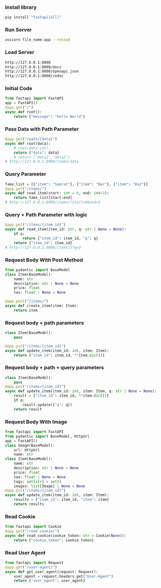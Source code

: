 ### Install library
```bash
pip install "fastapi[all]"
```
### Run Server
```bash
uvicorn file_name:app --reload
```
### Load Server
```bash
http://127.0.0.1:8000
http://127.0.0.1:8000/docs
http://127.0.0.1:8000/openapi.json
http://127.0.0.1:8000/redoc
```
### Initial Code
```py
from fastapi import FastAPI
app = FastAPI()
@app.get("/")
async def root():
    return {"message": "Hello World"}
```
### Pass Data with Path Parameter
```py
@app.get("/path/{data}")
async def root(data):
    # root(data:int)
    return {"data": data}
    # return ['data1','data2']
# http://127.0.0.1:8000/items/data
```

### Query Parameter
```py
fake_list = [{"item": "Samrat"}, {"item": "Bar"}, {"item": "Baz"}]
@app.get("/items/")
async def read_item(start: int = 0, end: int=3):
    return fake_list[start:end]
# http://127.0.0.1:8000/items/?start=0&end=3
```
### Query + Path Parameter with logic
```py
@app.get("/items/{item_id}")
async def read_item(item_id: str, q: str | None = None):
    if q:
        return {"item_id": item_id, "q": q}
    return {"item_id": item_id}
# http://127.0.0.1:8000/items/2?q=3
```
### Request Body With Post Method
```py
from pydantic import BaseModel
class Item(BaseModel):
    name: str
    description: str | None = None
    price: float
    tax: float | None = None

@app.post("/items/")
async def create_item(item: Item):
    return item
```

### Request body + path parameters
```py
class Item(BaseModel):
    pass

@app.put("/items/{item_id}")
async def update_item(item_id: int, item: Item):
    return {"item_id": item_id, **item.dict()}
```
### Request body + path + query parameters
```py
class Item(BaseModel):
    pass
@app.put("/items/{item_id}")
async def update_item(item_id: int, item: Item, q: str | None = None):
    result = {"item_id": item_id, **item.dict()}
    if q:
        result.update({"q": q})
    return result
```
### Request Body With Image
```py
from fastapi import FastAPI
from pydantic import BaseModel, HttpUrl
app = FastAPI()
class Image(BaseModel):
    url: HttpUrl
    name: str
class Item(BaseModel):
    name: str
    description: str | None = None
    price: float
    tax: float | None = None
    tags: set[str] = set()
    images: list[Image] | None = None
@app.put("/items/{item_id}")
async def update_item(item_id: int, item: Item):
    results = {"item_id": item_id, "item": item}
    return results
```
### Read Cookie
```py
from fastapi import Cookie
@app.get("/read_cookie/")
async def read_cookie(cookie_token: str = Cookie(None)):
    return {"cookie_token": cookie_token}
```
### Read User Agent
```py
from fastapi import Request
@app.get("/user-agent/")
async def get_user_agent(request: Request):
    user_agent = request.headers.get("User-Agent")
    return {"user_agent": user_agent}
```
